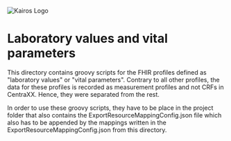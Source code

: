 ![Kairos Logo](https://www.kairos.de/app/uploads/kairos-logo-blue.png "Kairos Logo")

Laboratory values and vital parameters
============================================

This directory contains groovy scripts for the FHIR profiles defined 
as "laboratory values" or "vital parameters". 
Contrary to all other profiles, the data for these profiles 
is recorded as measurement profiles and not CRFs in CentraXX.
Hence, they were separated from the rest.

In order to use these groovy scripts, they have to be place in the project
folder that also contains the ExportResourceMappingConfig.json file which 
also has to be appended by the mappings written in the 
ExportResourceMappingConfig.json from this directory.



